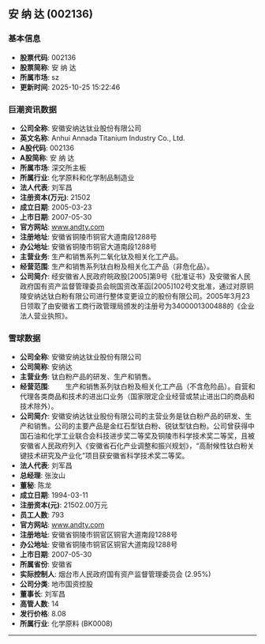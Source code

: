## 安 纳 达 (002136)

### 基本信息

- **股票代码**: 002136
- **股票简称**: 安 纳 达
- **所属市场**: sz
- **更新时间**: 2025-10-25 15:22:46

### 巨潮资讯数据

- **公司全称**: 安徽安纳达钛业股份有限公司
- **英文名称**: Anhui Annada Titanium Industry Co., Ltd.
- **A股代码**: 002136
- **A股简称**: 安 纳 达
- **所属市场**: 深交所主板
- **所属行业**: 化学原料和化学制品制造业
- **法人代表**: 刘军昌
- **注册资本(万元)**: 21502
- **成立日期**: 2005-03-23
- **上市日期**: 2007-05-30
- **官方网站**: www.andty.com
- **注册地址**: 安徽省铜陵市铜官大道南段1288号
- **办公地址**: 安徽省铜陵市铜官大道南段1288号
- **主营业务**: 生产和销售系列二氧化钛及相关化工产品。
- **经营范围**: 生产和销售系列钛白粉及相关化工产品（非危化品）。
- **公司简介**: 经安徽省人民政府皖政股[2005]第9号《批准证书》及安徽省人民政府国有资产监督管理委员会皖国资改革函[2005]102号文批准，通过对原铜陵安纳达钛白粉有限公司进行整体变更设立的股份有限公司。2005年3月23日领取了由安徽省工商行政管理局颁发的注册号为3400001300488的《企业法人营业执照》。

### 雪球数据

- **公司全称**: 安徽安纳达钛业股份有限公司
- **公司简称**: 安纳达
- **主营业务**: 钛白粉产品的研发、生产和销售。
- **经营范围**: 　　生产和销售系列钛白粉及相关化工产品（不含危险品）。自营和代理各类商品和技术的进出口业务（国家限定企业经营或禁止进出口的商品和技术除外）。
- **公司简介**: 安徽安纳达钛业股份有限公司的主营业务是钛白粉产品的研发、生产和销售。公司的主要产品是金红石型钛白粉、锐钛型钛白粉。公司曾获得中国石油和化学工业联合会科技进步奖二等奖及铜陵市科学技术奖二等奖，且被安徽省人民政府列入《安徽省石化产业调整和振兴规划》，“高耐候性钛白粉关键技术研究及产业化”项目获安徽省科学技术奖二等奖。
- **法人代表**: 刘军昌
- **总经理**: 张汝山
- **董秘**: 陈龙
- **成立日期**: 1994-03-11
- **注册资本(元)**: 21502.00万元
- **员工人数**: 793
- **官方网站**: www.andty.com
- **注册地址**: 安徽省铜陵市铜官区铜官大道南段1288号
- **办公地址**: 安徽省铜陵市铜官区铜官大道南段1288号
- **上市日期**: 2007-05-30
- **所属省份**: 安徽省
- **实际控制人**: 烟台市人民政府国有资产监督管理委员会 (2.95%)
- **公司分类**: 地市国资控股
- **董事长**: 刘军昌
- **高管人数**: 14
- **发行价格**: 8.08
- **所属行业**: 化学原料 (BK0008)

---